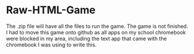 # Raw-HTML-Game
The .zip file will have all the files to run the game. The game is not finished. I had to move this game onto github as all apps on my school chromebook were blocked in my area, including the text app that came with the chromebook I was using to write this.

